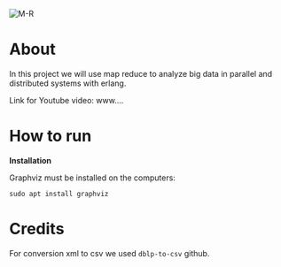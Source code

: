 ![M-R](https://user-images.githubusercontent.com/62119972/128590576-f5e8bb49-d291-4580-bd0d-bec1258d74a0.png)

# About

In this project we will use map reduce to analyze big data in parallel and distributed systems with erlang.

Link for Youtube video: www....


# How to run
**Installation**

Graphviz must be installed on the computers:

```sudo apt install graphviz ```

# Credits

For conversion xml to csv we used ```dblp-to-csv``` github.
